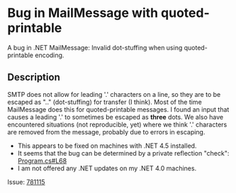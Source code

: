 Bug in MailMessage with quoted-printable
================================

A bug in .NET MailMessage: Invalid dot-stuffing when using quoted-printable encoding.

Description
-----------

SMTP does not allow for leading '.' characters on a line, so they are to be escaped as ".." (dot-stuffing) for transfer (I think). Most of the time MailMessage does this for quoted-printable messages. I found an input that causes a leading '.' to sometimes be escaped as **three** dots. We also have encountered situations (not reproducible, yet) where we think '.' characters are removed from the message, probably due to errors in escaping.

* This appears to be fixed on machines with .NET 4.5 installed.
* It seems that the bug can be determined by a private reflection "check": [Program.cs#L68](https://github.com/aarondandy/bug-in-MailMessage-quoted-printable/blob/master/Program.cs#L68 "Program.cs#L68")
* I am not offered any .NET updates on my .NET 4.0 machines.

Issue: [781115](https://connect.microsoft.com/VisualStudio/feedback/details/781115/invalid-dot-stuffing-for-quoted-printable-mailmessage)